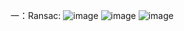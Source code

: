 一：Ransac:
![image](https://github.com/pengsuhua/badou-ai-special-2024/assets/116246948/19489da6-023e-4d89-a2cd-f4183a97bcd6)
![image](https://github.com/pengsuhua/badou-ai-special-2024/assets/116246948/25f4f70e-fb98-42f1-ab04-ccad60870923)
![image](https://github.com/pengsuhua/badou-ai-special-2024/assets/116246948/b200889a-e467-48e1-a117-e76e9b107a8e)
